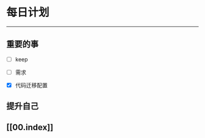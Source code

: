 
# 每日计划
---
## 重要的事

- [ ]  keep
- [ ]  需求
- [x] 代码迁移配置




## 提升自己

  



## [[00.index]]










